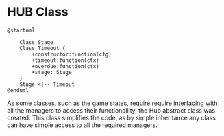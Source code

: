 # HUB Class
```uml
@startuml

    Class Stage
    Class Timeout {
        +constructor:function(cfg)
        +timeout:function(ctx)
        +overdue:function(ctx)
        +stage: Stage
    }
    Stage <|-- Timeout
@enduml
```

As some classes, such as the game states, require require interfacing with all the managers to access their functionallity, the Hub abstract class was created. This class simplifies the code, as by simple inheritance any class can have simple access to all the required managers.